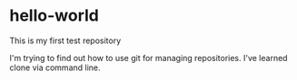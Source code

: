 # hello-world
This is my first test repository

I'm trying to find out how to use git for managing repositories.
I've learned clone via command line.
